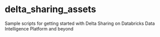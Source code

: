 # delta_sharing_assets
Sample scripts for getting started with Delta Sharing on Databricks Data Intelligence Platform and beyond
